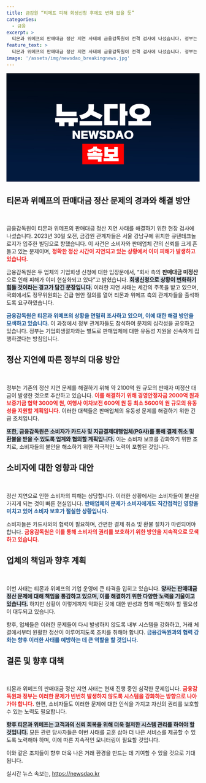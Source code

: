 ```yaml
---
title: 금감원 “티메프 피해 회생신청 후에도 변화 없을 듯”
categories:
  - 금융
excerpt: >
  티몬과 위메프의 판매대금 정산 지연 사태에 금융감독원이 전격 검사에 나섰습니다. 정부는 최대 5600억 원의 유동성을 지원하며, 피해 소비자 보호에 나설 방침입니다. 이 사태의 전말과 정부의 대응을 확인해보세요!
feature_text: >
  티몬과 위메프의 판매대금 정산 지연 사태에 금융감독원이 전격 검사에 나섰습니다. 정부는 최대 5600억 원의 유동성을 지원하며, 피해 소비자 보호에 나설 방침입니다. 이 사태의 전말과 정부의 대응을 확인해보세요!
image: '/assets/img/newsdao_breakingnews.jpg'
---
```


<p><img src="/assets/img/newsdao_breakingnews.jpg" alt="ranknews 속보" /></p>

<h2 data-ke-size="size26">티몬과 위메프의 판매대금 정산 문제의 경과와 해결 방안</h2>

<p data-ke-size="size16">&nbsp;</p>

<p>금융감독원이 티몬과 위메프의 판매대금 정산 지연 사태를 해결하기 위한 현장 검사에 나섰습니다. 2023년 30일 오전, 금감원 관계자들은 서울 강남구에 위치한 큐텐테크놀로지가 입주한 빌딩으로 향했습니다. 이 사건은 소비자와 판매업체 간의 신뢰를 크게 흔들고 있는 문제이며, <b><span style="color: #ee2323;">정확한 정산 시간이 지연되고 있는 상황에서 이미 피해가 발생하고 있습니다.</span></b> </p>

<p>금융감독원은 두 업체의 기업회생 신청에 대한 입장문에서, “회사 측의 <b>판매대금 미정산</b>으로 인해 피해가 이미 현실화되고 있다”고 밝혔습니다. <b><span style="background-color: #21538527;">회생신청으로 상황이 변화하기 힘들 것이라는 경고가 담긴 문장입니다.</span></b> 이러한 지연 사태는 세간의 주목을 받고 있으며, 국회에서도 정무위원회는 긴급 현안 질의를 열어 티몬과 위메프 측의 관계자들을 출석하도록 요구하였습니다.</p>

<p><b><span style="color: #1a5490;">금융감독원은 티몬과 위메프의 상황을 면밀히 조사하고 있으며, 이에 대한 해결 방안을 모색하고 있습니다.</span></b> 이 과정에서 정부 관계자들도 참석하여 문제의 심각성을 공유하고 있습니다. 정부는 기업회생절차와는 별도로 판매업체에 대한 유동성 지원을 신속하게 집행하겠다는 방침입니다.</p>

<h2 data-ke-size="size26">정산 지연에 따른 정부의 대응 방안</h2>

<p data-ke-size="size16">&nbsp;</p>

<p>정부는 기존의 정산 지연 문제를 해결하기 위해 약 2100억 원 규모의 판매자 미정산 대금이 발생한 것으로 추산하고 있습니다. <b><span style="color: #ee2323;">이를 해결하기 위해 경영안정자금 2000억 원과 보증기금 협약 3000억 원, 여행사 이차보전 600억 원 등 최소 5600억 원 규모의 유동성을 지원할 계획입니다.</span></b> 이러한 대책들은 판매업체의 유동성 문제를 해결하기 위한 긴급 조치입니다.</p>

<p><b><span style="background-color: #21538527;">또한, 금융감독원은 소비자가 카드사 및 지급결제대행업체(PG사)를 통해 결제 취소 및 환불을 받을 수 있도록 업계와 협의할 계획입니다.</span></b> 이는 소비자 보호를 강화하기 위한 조치로, 소비자들의 불안을 해소하기 위한 적극적인 노력이 포함된 것입니다.</p>

<h2 data-ke-size="size26">소비자에 대한 영향과 대안</h2>

<p data-ke-size="size16">&nbsp;</p>

<p>정산 지연으로 인한 소비자의 피해는 상당합니다. 이러한 상황에서는 소비자들이 불신을 가지게 되는 것이 빠른 현실입니다. <b><span style="color: #1a5490;">판매업체의 문제가 소비자에게도 직간접적인 영향을 미치고 있어 소비자 보호가 절실한 상황입니다.</span></b> </p>

<p>소비자들은 카드사와의 협력이 필요하며, 간편한 결제 취소 및 환불 절차가 마련되어야 합니다. <b><span style="color: #ee2323;">금융감독원은 이를 통해 소비자의 권리를 보호하기 위한 방안을 지속적으로 모색하고 있습니다.</span></b></p>

<h2 data-ke-size="size26">업체의 책임과 향후 계획</h2>

<p data-ke-size="size16">&nbsp;</p>

<p>이번 사태는 티몬과 위메프의 기업 운영에 큰 타격을 입히고 있습니다. <b><span style="background-color: #21538527;">양사는 판매대금 정산 문제에 대해 책임을 통감하고 있으며, 이를 해결하기 위한 다양한 노력을 기울이고 있습니다.</span></b> 하지만 상황이 이렇게까지 악화된 것에 대한 반성과 함께 매진해야 할 필요성이 대두되고 있습니다.</p>

<p>향후, 업체들은 이러한 문제들이 다시 발생하지 않도록 내부 시스템을 강화하고, 거래 체결에서부터 원활한 정산이 이루어지도록 조치를 취해야 합니다. <b><span style="color: #1a5490;">금융감독원과의 협력 강화는 향후 이러한 사태를 예방하는 데 큰 역할을 할 것입니다.</span></b></p>

<h2 data-ke-size="size26">결론 및 향후 대책</h2>

<p data-ke-size="size16">&nbsp;</p>

<p>티몬과 위메프의 판매대금 정산 지연 사태는 현재 진행 중인 심각한 문제입니다. <b><span style="color: #ee2323;">금융감독원과 정부는 이러한 문제가 빈번히 발생하지 않도록 시스템을 강화하는 방향으로 나아가야 합니다.</span></b> 한편, 소비자들도 이러한 문제에 대한 인식을 가지고 자신의 권리를 보호할 수 있는 노력도 필요합니다.</p>

<p><b><span style="background-color: #21538527;">향후 티몬과 위메프는 고객과의 신뢰 회복을 위해 더욱 철저한 시스템 관리를 하여야 할 것입니다.</span></b> 모든 관련 당사자들은 이번 사태를 교훈 삼아 더 나은 서비스를 제공할 수 있도록 노력해야 하며, 이에 따른 지속적인 모니터링이 필요할 것입니다. </p>

<p>이와 같은 조치들이 향후 더욱 나은 거래 환경을 만드는 데 기여할 수 있을 것으로 기대됩니다.</p>
실시간 뉴스 속보는, <a href="https://newsdao.kr" rel="dofollow">https://newsdao.kr</a>


